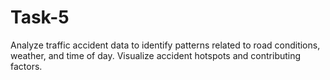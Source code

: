 # Task-5

Analyze traffic accident data to identify patterns related to road conditions, weather, and time of day. Visualize accident hotspots and contributing factors.
